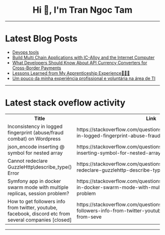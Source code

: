 <h1 align="center">Hi 👋, I'm Tran Ngoc Tam</h1>

---

# Latest Blog Posts 
<!-- BLOG-POST-LIST:START -->
- [Devops tools](https://dev.to/impo/devops-tools-e9b)
- [Build Multi Chain Applications with IC-Alloy and the Internet Computer](https://dev.to/kristoferlund/build-multi-chain-applications-with-ic-alloy-and-the-internet-computer-3k84)
- [What Developers Should Know About API Currency Converters for Cross-Border Payments](https://dev.to/devapis/what-developers-should-know-about-api-currency-converters-for-cross-border-payments-3ahb)
- [Lessons Learned from My Apprenticeship Experience👨🏾‍💻](https://dev.to/taariqelliott/lessons-learned-from-my-apprenticeship-experience-2l6i)
- [Um pouco da minha experiência profissional e voluntária na área de TI](https://dev.to/alvesmariadefatima/um-pouco-da-minha-experiencia-profissional-e-voluntaria-na-area-de-ti-9f3)
<!-- BLOG-POST-LIST:END -->

---

# Latest stack oveflow activity
<table>
  <tr><th>Title</th><th>Link</th></tr>
  <!-- STACKOVERFLOW:START --><tr><td>Inconsistency in logged fingerprint &lpar;abuse/fraud combat&rpar; on Wordpress</td><td>https://stackoverflow.com/questions/79289364/inconsistency-in-logged-fingerprint-abuse-fraud-combat-on-wordpress</td></tr><tr><td>json_encode inserting @ symbol for nested array</td><td>https://stackoverflow.com/questions/79289357/json-encode-inserting-symbol-for-nested-array</td></tr><tr><td>Cannot redeclare GuzzleHttp\describe_type&lpar;&rpar; Error</td><td>https://stackoverflow.com/questions/79289339/cannot-redeclare-guzzlehttp-describe-type-error</td></tr><tr><td>Symfony app in docker swarm mode with multiple replicas, session problem?</td><td>https://stackoverflow.com/questions/79289336/symfony-app-in-docker-swarm-mode-with-multiple-replicas-session-problem</td></tr><tr><td>How to get followers info from twitter, youtube, facebook, discord etc from several companies [closed]</td><td>https://stackoverflow.com/questions/79289303/how-to-get-followers-info-from-twitter-youtube-facebook-discord-etc-from-seve</td></tr><!-- STACKOVERFLOW:END -->
</table>

---


